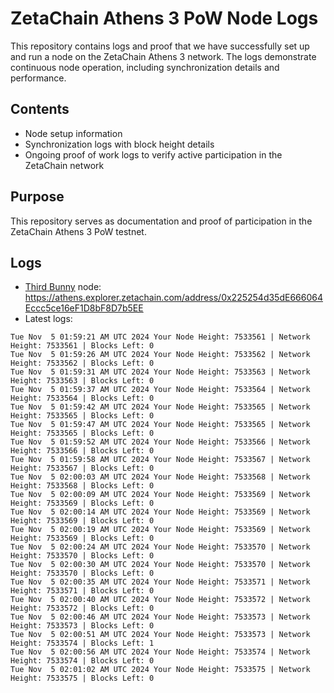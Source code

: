 # ZetaChain Athens 3 PoW Node Logs
This repository contains logs and proof that we have successfully set up and run a node on the ZetaChain Athens 3 network. The logs demonstrate continuous node operation, including synchronization details and performance.

## Contents
- Node setup information
- Synchronization logs with block height details
- Ongoing proof of work logs to verify active participation in the ZetaChain network

## Purpose
This repository serves as documentation and proof of participation in the ZetaChain Athens 3 PoW testnet.

## Logs

- [Third Bunny](https://thirdbunny.xyz/) node: https://athens.explorer.zetachain.com/address/0x225254d35dE666064Eccc5ce16eF1D8bF8D7b5EE
- Latest logs:
```
Tue Nov  5 01:59:21 AM UTC 2024 Your Node Height: 7533561 | Network Height: 7533561 | Blocks Left: 0
Tue Nov  5 01:59:26 AM UTC 2024 Your Node Height: 7533562 | Network Height: 7533562 | Blocks Left: 0
Tue Nov  5 01:59:31 AM UTC 2024 Your Node Height: 7533563 | Network Height: 7533563 | Blocks Left: 0
Tue Nov  5 01:59:37 AM UTC 2024 Your Node Height: 7533564 | Network Height: 7533564 | Blocks Left: 0
Tue Nov  5 01:59:42 AM UTC 2024 Your Node Height: 7533565 | Network Height: 7533565 | Blocks Left: 0
Tue Nov  5 01:59:47 AM UTC 2024 Your Node Height: 7533565 | Network Height: 7533565 | Blocks Left: 0
Tue Nov  5 01:59:52 AM UTC 2024 Your Node Height: 7533566 | Network Height: 7533566 | Blocks Left: 0
Tue Nov  5 01:59:58 AM UTC 2024 Your Node Height: 7533567 | Network Height: 7533567 | Blocks Left: 0
Tue Nov  5 02:00:03 AM UTC 2024 Your Node Height: 7533568 | Network Height: 7533568 | Blocks Left: 0
Tue Nov  5 02:00:09 AM UTC 2024 Your Node Height: 7533569 | Network Height: 7533569 | Blocks Left: 0
Tue Nov  5 02:00:14 AM UTC 2024 Your Node Height: 7533569 | Network Height: 7533569 | Blocks Left: 0
Tue Nov  5 02:00:19 AM UTC 2024 Your Node Height: 7533569 | Network Height: 7533569 | Blocks Left: 0
Tue Nov  5 02:00:24 AM UTC 2024 Your Node Height: 7533570 | Network Height: 7533570 | Blocks Left: 0
Tue Nov  5 02:00:30 AM UTC 2024 Your Node Height: 7533570 | Network Height: 7533570 | Blocks Left: 0
Tue Nov  5 02:00:35 AM UTC 2024 Your Node Height: 7533571 | Network Height: 7533571 | Blocks Left: 0
Tue Nov  5 02:00:40 AM UTC 2024 Your Node Height: 7533572 | Network Height: 7533572 | Blocks Left: 0
Tue Nov  5 02:00:46 AM UTC 2024 Your Node Height: 7533573 | Network Height: 7533573 | Blocks Left: 0
Tue Nov  5 02:00:51 AM UTC 2024 Your Node Height: 7533573 | Network Height: 7533574 | Blocks Left: 1
Tue Nov  5 02:00:56 AM UTC 2024 Your Node Height: 7533574 | Network Height: 7533574 | Blocks Left: 0
Tue Nov  5 02:01:02 AM UTC 2024 Your Node Height: 7533575 | Network Height: 7533575 | Blocks Left: 0
```
